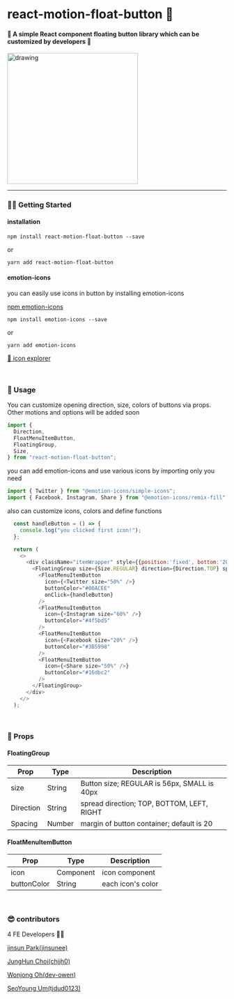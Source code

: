 # react-motion-float-button 🌈
#### 🧚 A simple React component floating button library which can be customized by developers 🧚
<img src="https://user-images.githubusercontent.com/22907830/112833400-a114ed80-90d1-11eb-9fce-5b0701782d69.gif" alt="drawing" width="300"/>
<hr>

### 🏃‍♂️ Getting Started

#### installation
```
npm install react-motion-float-button --save
```
or
```
yarn add react-motion-float-button
```
#### emotion-icons
you can easily use icons in button by installing emotion-icons

[npm emotion-icons](https://www.npmjs.com/package/emotion-icons)

```
npm install emotion-icons --save
```
or
```
yarn add emotion-icons
```

[👀 icon explorer](https://emotion-icons.dev/)

<br>

### 📃 Usage
You can customize opening direction, size, colors of buttons via props. Other motions and options will be added soon
```js
import {
  Direction,
  FloatMenuItemButton,
  FloatingGroup,
  Size,
} from "react-motion-float-button";

```
you can add emotion-icons and use various icons by importing only you need
```js
import { Twitter } from "@emotion-icons/simple-icons";
import { Facebook, Instagram, Share } from "@emotion-icons/remix-fill";
```
also can customize icons, colors and define functions
```js
  const handleButton = () => {
    console.log("you clicked first icon!");
  };

  return (
    <>
      <div className="itemWrapper" style={{position:'fixed', bottom:'20px', right:'30px'}}>
        <FloatingGroup size={Size.REGULAR} direction={Direction.TOP} spacing={100}>
          <FloatMenuItemButton
            icon={<Twitter size="50%" />}
            buttonColor="#00ACEE"
            onClick={handleButton}
          />
          <FloatMenuItemButton
            icon={<Instagram size="60%" />}
            buttonColor="#4f5bd5"
          />
          <FloatMenuItemButton
            icon={<Facebook size="20%" />}
            buttonColor="#3B5998"
          />
          <FloatMenuItemButton
            icon={<Share size="50%" />}
            buttonColor="#16dbc2"
          />
        </FloatingGroup>
      </div>
    </>
  );

```

<br>

### 👀 Props

#### FloatingGroup
|Prop|Type|Description|
|----|----|-----------|
|size|String|Button size;  REGULAR is 56px, SMALL is 40px|
|Direction|String|spread direction; TOP, BOTTOM, LEFT, RIGHT|
|Spacing|Number|margin of button container; default is 20|

#### FloatMenuItemButton
|Prop|Type|Description|
|----|----|-----------|
|icon|Component|icon component|
|buttonColor|String|each icon's color|

<br>

### 😎 contributors
4 FE Developers 🧞‍♂️

 [jinsun Park(jinsunee)](https://github.com/jinsunee)
 
 [JungHun Choi(chjjh0)](https://github.com/chjjh0)
 
 [Wonjong Oh(dev-owen)](https://github.com/dev-owen)
 
 [SeoYoung Um(tjdud0123)](https://github.com/tjdud0123)
